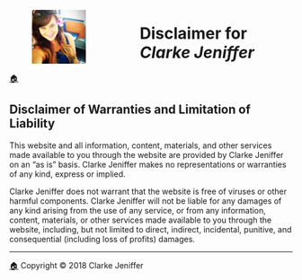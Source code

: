 <figure><img src="../images/favicon/favicon-96x96.png" style="display: inline; float: left; margin-right:96px"></figure>

# Disclaimer for _Clarke Jeniffer_
[🏠](../Home.html)

## Disclaimer of Warranties and Limitation of Liability
This website and all information, content, materials, and other services made available to you through the website are provided by Clarke Jeniffer on an “as is” basis. Clarke Jeniffer makes no representations or warranties of any kind, express or implied.

Clarke Jeniffer does not warrant that the website is free of viruses or other harmful components. Clarke Jeniffer will not be liable for any damages of any kind arising from the use of any service, or from any information, content, materials, or other services made available to you through the website, including, but not limited to direct, indirect, incidental, punitive, and consequential (including loss of profits) damages.
  
* * *
[🏠](../Home.html) Copyright © 2018 Clarke Jeniffer

